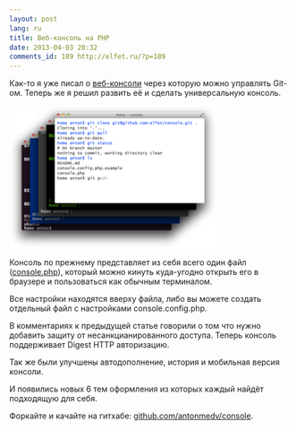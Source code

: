```yaml
---
layout: post
lang: ru
title: Веб-консоль на PHP
date: 2013-04-03 20:32
comments_id: 189 http://elfet.ru/?p=189
---
```

Как-то я уже писал о <a href="http://medv.io/git-control-through-a-web-console-php" title="Управление GIT-ом через веб-консоль на PHP">веб-консоли</a> через которую можно управлять Git-ом. Теперь же я решил развить её и сделать универсальную консоль.

<img  class="center"  alt="" src="/assets/web-console-on-php.png" width="371" height="255">

<!--more-->
Консоль по прежнему представляет из себя всего один файл (<a href="https://github.com/antonmedv/console/blob/master/console.php" title="console.php" target="_blank">console.php</a>), который можно кинуть куда-угодно открыть его в браузере и пользоваться как обычным терминалом.

Все настройки находятся вверху файла, либо вы можете создать отдельный файл с настройками console.config.php.

В комментариях к предыдущей статье говорили о том что нужно добавить защиту от несанкцианированного доступа. Теперь консоль поддерживает Digest HTTP авторизацию.

Так же были улучшены автодополнение, история и мобильная версия консоли.

И появились новых 6 тем оформления из которых каждый найдёт подходящую для себя.

Форкайте и качайте на гитхабе: <a href="https://github.com/antonmedv/console">github.com/antonmedv/console</a>.
